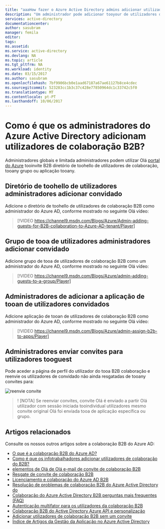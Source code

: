```yaml
---
title: "aaaHow fazer o Azure Active Directory admins adicionar utilizadores de colaboração do B2B? | Microsoft Docs"
description: "Um administrador pode adicionar tooyour de utilizadores de convidado do Azure AD a partir de uma organização de parceiro a utilizar a colaboração B2B do Azure Active Directory do."
services: active-directory
documentationcenter: 
author: sasubram
manager: femila
editor: 
tags: 
ms.assetid: 
ms.service: active-directory
ms.devlang: NA
ms.topic: article
ms.tgt_pltfrm: NA
ms.workload: identity
ms.date: 03/15/2017
ms.author: sasubram
ms.openlocfilehash: 7bf9906bcb0e1aad67187a67ae61127b8ce4cdec
ms.sourcegitcommit: 523283cc1b3c37c428e77850964dc1c33742c5f0
ms.translationtype: MT
ms.contentlocale: pt-PT
ms.lasthandoff: 10/06/2017
---
```

# <a name="how-do-azure-active-directory-admins-add-b2b-collaboration-users"></a>Como é que os administradores do Azure Active Directory adicionam utilizadores de colaboração B2B?

Administradores globais e limitada administradores podem utilizar Olá [portal do Azure](https://portal.azure.com) tooinvite B2B diretório de toohello de utilizadores de colaboração, tooany grupo ou aplicação tooany.

## <a name="admins-adding-guest-users-toohello-directory"></a>Diretório de toohello de utilizadores administradores adicionar convidado
Adicione o diretório de toohello de utilizadores de colaboração B2B como administrador do Azure AD, conforme mostrado no seguinte Olá vídeo:

>[!VIDEO https://channel9.msdn.com/Blogs/Azure/Admin-adding-guests-for-B2B-collaboration-to-Azure-AD-tenant/Player]


## <a name="admins-adding-guest-users-tooa-group"></a>Grupo de tooa de utilizadores administradores adicionar convidado
Adicione grupo de tooa de utilizadores de colaboração B2B como um administrador do Azure AD, conforme mostrado no seguinte Olá vídeo:

>[!VIDEO https://channel9.msdn.com/Blogs/Azure/admin-adding-guests-to-a-group/Player]


## <a name="admins-adding-guest-users-tooan-application"></a>Administradores de adicionar a aplicação de tooan de utilizadores convidados

Adicione aplicação de tooan de utilizadores de colaboração B2B como administrador do Azure AD, conforme mostrado no seguinte Olá vídeo:

>[!VIDEO https://channel9.msdn.com/Blogs/Azure/admin-assign-b2b-to-apps/Player]

## <a name="admins-resending-invitations-tooguest-users"></a>Administradores enviar convites para utilizadores tooguest
Pode aceder a página de perfil do utilizador do tooa B2B colaboração e reenvie os utilizadores de convidado não ainda resgatadas de tooany convites para:

![reenvie convite](./media/active-directory-b2b-admin-add-users/resend-invitation.png)

> ! [NOTA] Se reenviar convites, convite Olá é enviado a partir Olá utilizador com sessão iniciada tooindividual utilizadores mesmo convite original Olá foi enviada tooa de aplicação específica ou grupo.


## <a name="related-articles"></a>Artigos relacionados

Consulte os nossos outros artigos sobre a colaboração B2B do Azure AD:

* [O que é a colaboração B2B do Azure AD?](active-directory-b2b-what-is-azure-ad-b2b.md)
* [Como é que os infotrabalhadores adicionar utilizadores de colaboração do B2B?](active-directory-b2b-iw-add-users.md)
* [elementos de Olá de Olá e-mail de convite de colaboração B2B](active-directory-b2b-invitation-email.md)
* [Resgate de convite de colaboração B2B](active-directory-b2b-redemption-experience.md)
* [Licenciamento e colaboração do Azure AD B2B](active-directory-b2b-licensing.md)
* [Resolução de problemas de colaboração B2B do Azure Active Directory do](active-directory-b2b-troubleshooting.md)
* [Colaboração do Azure Active Directory B2B perguntas mais frequentes (FAQ)](active-directory-b2b-faq.md)
* [Autenticação multifator para os utilizadores da colaboração B2B](active-directory-b2b-mfa-instructions.md)
* [Colaboração B2B do Active Directory Azure API e personalização](active-directory-b2b-api.md)
* [Adicionar utilizadores de colaboração B2B sem um convite](active-directory-b2b-add-user-without-invite.md)
* [Índice de Artigos da Gestão da Aplicação no Azure Active Directory](active-directory-apps-index.md)

